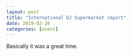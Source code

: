 ```yaml
---
layout: post
title: "International DJ Supermarket report"
date: 2019-02-26
categories: [event]
---
```


Basically it was a great time.
